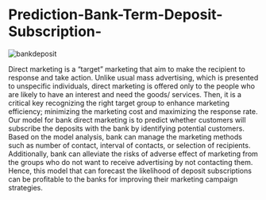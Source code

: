 # Prediction-Bank-Term-Deposit-Subscription-

![bankdeposit](https://user-images.githubusercontent.com/49653689/94882718-be287680-0436-11eb-85b8-18392952e129.png)




Direct marketing is a “target” marketing that aim to make the recipient to response and take action. Unlike usual mass advertising, which is presented to unspecific individuals, direct marketing is offered only to the people who are likely to have an interest and need the goods/ services. Then, it is a critical key recognizing the right target group to enhance marketing efficiency; minimizing the marketing cost and maximizing the response rate. Our model for bank direct marketing is to predict whether customers will subscribe the deposits with the bank by identifying potential customers. Based on the model analysis, bank can manage the marketing methods such as number of contact, interval of contacts, or selection of recipients. Additionally, bank can alleviate the risks of adverse effect of
marketing from the groups who do not want to receive advertising by not contacting them. Hence, this model that can forecast the likelihood of deposit subscriptions can be profitable to the banks for improving their marketing campaign strategies.
